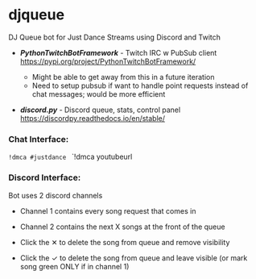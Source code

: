 # djqueue
DJ Queue bot for Just Dance Streams using Discord and Twitch

- ***PythonTwitchBotFramework*** - Twitch IRC w PubSub client  https://pypi.org/project/PythonTwitchBotFramework/
  - Might be able to get away from this in a future iteration
  - Need to setup pubsub if want to handle point requests instead of chat messages; would be more efficient

- ***discord.py*** - Discord queue, stats, control panel https://discordpy.readthedocs.io/en/stable/ 


### Chat Interface:

`!dmca #justdance
`
`!dmca youtubeurl

### Discord Interface:

Bot uses 2 discord channels
- Channel 1 contains every song request that comes in
- Channel 2 contains the next X songs at the front of the queue

- Click the ✕ to delete the song from queue and remove visibility
- Click the ✓ to delete the song from queue and leave visible (or mark song green ONLY if in channel 1)
